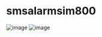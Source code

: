 # smsalarmsim800
![image](https://user-images.githubusercontent.com/53902741/66381947-567a4f80-e9cb-11e9-8b06-5e1cf1534a72.png)
![image](https://user-images.githubusercontent.com/53902741/66382396-2d0df380-e9cc-11e9-8735-8fada27c46ed.png)

